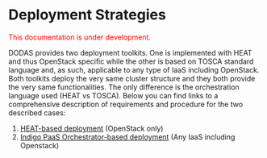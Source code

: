 # Deployment Strategies
<span style="color:red"> This documentation is under development. </span>

DODAS provides two deployment toolkits. One is implemented with HEAT and thus OpenStack specific while the other is based on TOSCA standard language and, as such, applicable to any type of IaaS including OpenStack.
Both toolkits deploy the very same cluster structure and they both provide the very same functionalities. The only difference is the orchestration language used (HEAT vs TOSCA). Below you can find links to a comprehensive description of requirements and procedure for the two described cases:
1. [HEAT-based deployment](HEAT.md) (OpenStack only)
2. [Indigo PaaS Orchestrator-based deployment](IM.md) (Any IaaS including Openstack) 

